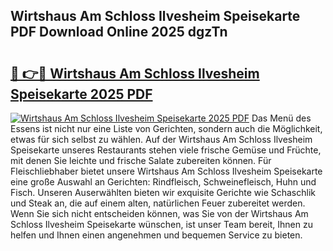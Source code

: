 ## Wirtshaus Am Schloss Ilvesheim Speisekarte PDF Download Online 2025 dgzTn

# <h2><a href="http://gc68cf.nevu.top/?p=Wirtshaus+Am+Schloss+Ilvesheim+Speisekarte">🔗 👉🔴 Wirtshaus Am Schloss Ilvesheim Speisekarte 2025 PDF</a></h2>

[![Wirtshaus Am Schloss Ilvesheim Speisekarte 2025 PDF](https://i.imgur.com/dBaPXMq.png)](http://gc68cf.nevu.top/?p=Wirtshaus+Am+Schloss+Ilvesheim+Speisekarte)
Das Menü des Essens ist nicht nur eine Liste von Gerichten, sondern auch die Möglichkeit, etwas für sich selbst zu wählen. Auf der Wirtshaus Am Schloss Ilvesheim Speisekarte unseres Restaurants stehen viele frische Gemüse und Früchte, mit denen Sie leichte und frische Salate zubereiten können. Für Fleischliebhaber bietet unsere Wirtshaus Am Schloss Ilvesheim Speisekarte eine große Auswahl an Gerichten: Rindfleisch, Schweinefleisch, Huhn und Fisch. Unseren Auserwählten bieten wir exquisite Gerichte wie Schaschlik und Steak an, die auf einem alten, natürlichen Feuer zubereitet werden. Wenn Sie sich nicht entscheiden können, was Sie von der Wirtshaus Am Schloss Ilvesheim Speisekarte wünschen, ist unser Team bereit, Ihnen zu helfen und Ihnen einen angenehmen und bequemen Service zu bieten.
